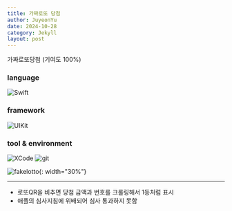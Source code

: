 ```yaml
---
title: 가짜로또 당첨
author: JuyeonYu
date: 2024-10-28
category: Jekyll
layout: post
---
```


가짜로또당첨 (기여도 100%)

### language
![Swift](https://img.shields.io/badge/swift-F54A2A?style=for-the-badge&logo=swift&logoColor=white) 

### framework
![UIKit](https://img.shields.io/badge/UIkit-000000?style=for-the-badge&logo=ios&logoColor=white) 

### tool & environment
![XCode](https://img.shields.io/badge/XCode-147EFB.svg?style=for-the-badge&logo=xcode&logoColor=white)
![git](https://img.shields.io/badge/git-F05032.svg?style=for-the-badge&logo=git&logoColor=white)

![fakelotto](https://github.com/user-attachments/assets/514f8281-2bfe-4619-a256-721c9bf1453a){: width="30%"}

-----
- 로또QR을 비추면 당첨 금액과 번호를 크롤링해서 1등처럼 표시
- 애플의 심사지침에 위배되어 심사 통과하지 못함